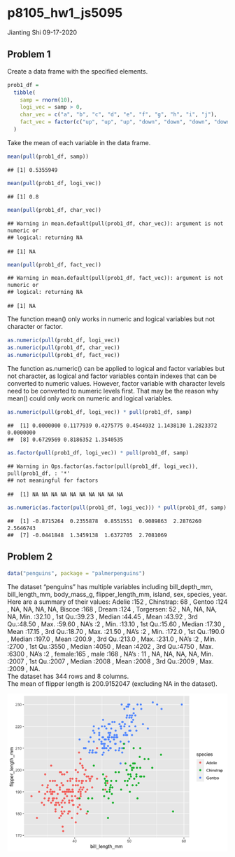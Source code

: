p8105\_hw1\_js5095
================
Jianting Shi
09-17-2020

## Problem 1

Create a data frame with the specified elements.

``` r
prob1_df = 
  tibble(
    samp = rnorm(10),
    logi_vec = samp > 0,
    char_vec = c("a", "b", "c", "d", "e", "f", "g", "h", "i", "j"),
    fact_vec = factor(c("up", "up", "up", "down", "down", "down", "down", "same", "same", "same")),
  )
```

Take the mean of each variable in the data frame.

``` r
mean(pull(prob1_df, samp))
```

    ## [1] 0.5355949

``` r
mean(pull(prob1_df, logi_vec))
```

    ## [1] 0.8

``` r
mean(pull(prob1_df, char_vec))
```

    ## Warning in mean.default(pull(prob1_df, char_vec)): argument is not numeric or
    ## logical: returning NA

    ## [1] NA

``` r
mean(pull(prob1_df, fact_vec))
```

    ## Warning in mean.default(pull(prob1_df, fact_vec)): argument is not numeric or
    ## logical: returning NA

    ## [1] NA

The function mean() only works in numeric and logical variables but not
character or factor.

``` r
as.numeric(pull(prob1_df, logi_vec))
as.numeric(pull(prob1_df, char_vec))
as.numeric(pull(prob1_df, fact_vec))
```

The function as.numeric() can be applied to logical and factor variables
but not character, as logical and factor variables contain indexes that
can be converted to numeric values. However, factor variable with
character levels need to be converted to numeric levels first. That may
be the reason why mean() could only work on numeric and logical
variables.

``` r
as.numeric(pull(prob1_df, logi_vec)) * pull(prob1_df, samp)
```

    ##  [1] 0.0000000 0.1177939 0.4275775 0.4544932 1.1438130 1.2823372 0.0000000
    ##  [8] 0.6729569 0.8186352 1.3540535

``` r
as.factor(pull(prob1_df, logi_vec)) * pull(prob1_df, samp)
```

    ## Warning in Ops.factor(as.factor(pull(prob1_df, logi_vec)), pull(prob1_df, : '*'
    ## not meaningful for factors

    ##  [1] NA NA NA NA NA NA NA NA NA NA

``` r
as.numeric(as.factor(pull(prob1_df, logi_vec))) * pull(prob1_df, samp)
```

    ##  [1] -0.8715264  0.2355878  0.8551551  0.9089863  2.2876260  2.5646743
    ##  [7] -0.0441848  1.3459138  1.6372705  2.7081069

## Problem 2

``` r
data("penguins", package = "palmerpenguins")
```

The dataset “penguins” has multiple variables including bill\_depth\_mm,
bill\_length\_mm, body\_mass\_g, flipper\_length\_mm, island, sex,
species, year.  
Here are a summary of their values: Adelie :152 , Chinstrap: 68 , Gentoo
:124 , NA, NA, NA, NA, Biscoe :168 , Dream :124 , Torgersen: 52 , NA,
NA, NA, NA, Min. :32.10 , 1st Qu.:39.23 , Median :44.45 , Mean :43.92 ,
3rd Qu.:48.50 , Max. :59.60 , NA’s :2 , Min. :13.10 , 1st Qu.:15.60 ,
Median :17.30 , Mean :17.15 , 3rd Qu.:18.70 , Max. :21.50 , NA’s :2 ,
Min. :172.0 , 1st Qu.:190.0 , Median :197.0 , Mean :200.9 , 3rd
Qu.:213.0 , Max. :231.0 , NA’s :2 , Min. :2700 , 1st Qu.:3550 , Median
:4050 , Mean :4202 , 3rd Qu.:4750 , Max. :6300 , NA’s :2 , female:165 ,
male :168 , NA’s : 11 , NA, NA, NA, NA, Min. :2007 , 1st Qu.:2007 ,
Median :2008 , Mean :2008 , 3rd Qu.:2009 , Max. :2009 , NA.  
The dataset has 344 rows and 8 columns.  
The mean of flipper length is 200.9152047 (excluding NA in the dataset).

![](p8105_hw1_js5095_files/figure-gfm/plot-1.png)<!-- -->
